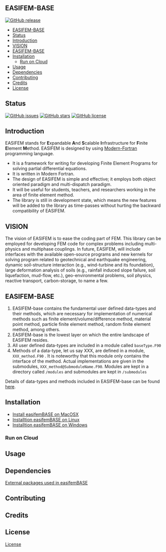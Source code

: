 ## EASIFEM-BASE
[![GitHub release](https://img.shields.io/github/release/vickysharma0812/easifem-base.svg?style=plastic)](https://github.com/vickysharma0812/easifem-base/releases/latest)

- [EASIFEM-BASE](#easifem-base)
- [Status](#status)
- [Introduction](#introduction)
- [VISION](#vision)
- [EASIFEM-BASE](#easifem-base-1)
- [Installation](#installation)
  - [Run on Cloud](#run-on-cloud)
- [Usage](#usage)
- [Dependencies](#dependencies)
- [Contributing](#contributing)
- [Credits](#credits)
- [License](#license)

## Status

[![GitHub issues](https://img.shields.io/github/issues/vickysharma0812/easifem-base.png?style=plastic)](https://github.com/vickysharma0812/easifem-base/issues)
[![GitHub stars](https://img.shields.io/github/stars/vickysharma0812/easifem-base.png?style=plastic)](https://github.com/vickysharma0812/easifem-base/stars)
[![GitHub license](https://img.shields.io/github/license/vickysharma0812/easifem-base.png?style=plastic)](https://github.com/vickysharma0812/easifem-base/license)

## Introduction

EASIFEM stands for **E**xpandable **A**nd **S**calable **I**nfrastructure for **F**inite **E**lement **M**ethod. EASIFEM is designed by using [Modern-Fortran](https://fortran-lang.org/) programming language.

- It is a framework for writing for developing Finite Element Programs for solving partial differential equations.
- It is written in Modern Fortran.
- The design of EASIFEM is simple and effective; it employs both object oriented paradigm and multi-dispatch paradigm.
- It will be useful for students, teachers, and researchers working in the area of finite element method.
- The library is still in development state, which means the new features will be added to the library as time-passes without hurting the backward compatibility of EASIFEM.

## VISION

The vision of EASIFEM is to ease the coding part of FEM. This library can be employed for developing FEM code for complex problems including multi-physics and multiphase couplings. In future, EASIFEM, will include interfaces with the available open-source programs and new kernels for solving program related to geotechnical and earthquake engineering, dynamic soil-structure interaction (e.g., wind-turbine and its foundation), large deformation analysis of soils (e.g., rainfall induced slope failure, soil liquefaction, mud-flow, etc.), geo-environmental problems, soil physics, reactive transport, carbon-storage, to name a few.

## EASIFEM-BASE

1. EASIFEM-base contains the fundamental user defined data-types and their methods, which are necessary for implementation of numerical methods such as finite element/volume/difference method, material point method, particle finite element method, random finite element method, among others.
2. EASIFEM-base is the lowest layer on which the entire landscape of EASIFEM resides.
3. All user defined data-types are included in a module called `baseType.F90`
4. Methods of a data-type, let us say XXX, are defined in a module, `XXX_method.F90` . It is noteworthy that this module only contains the interface of the method. Actual implementations are given in the submodules, `XXX_method@SubmoduleName.F90`. Modules are kept in a directory called `/modules` and submodules are kept in `/submodules`

Details of data-types and methods included in EASIFEM-base can be found [here](https://www.notion.so/d1490ecc9fa84e75ac9731c1f8538e67).

## Installation

- [Install easifemBASE on MacOSX](pages/Installation_MacOS.md)
- [Installtion easifemBASE on Linux](pages/Installation_Linux.md)
- [Installtion easifemBASE on Windows](pages/Installation_Windows.md)

### Run on Cloud

## Usage

## Dependencies

[External packages used in easifemBASE](pages/Extpkgs.md)

## Contributing

## Credits

## License

[License](LICENSE)